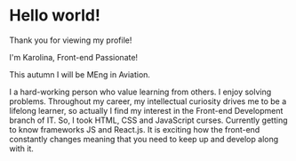 # Hello world!

Thank you for viewing my profile!

I'm Karolina, Front-end Passionate! 

This autumn I will be MEng in Aviation. 

I a hard-working person who value learning from others. I enjoy solving problems. Throughout my career, my intellectual curiosity drives me to be a lifelong learner, so actually I find my interest in the Front-end Development branch of IT. So, I took HTML, CSS and JavaScript curses. Currently getting to know frameworks JS and React.js. It is exciting how the front-end constantly changes meaning that you need to keep up and develop along with it.

